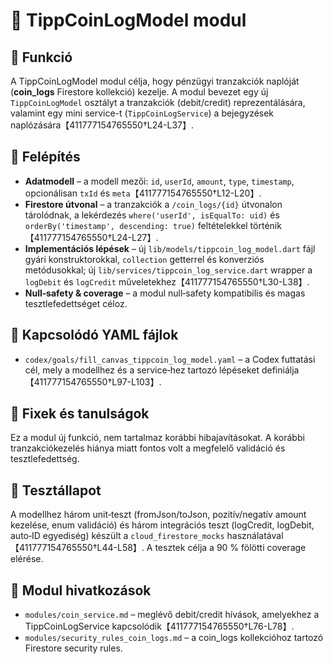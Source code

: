 # 🧾 TippCoinLogModel modul

## 🎯 Funkció

A TippCoinLogModel modul célja, hogy pénzügyi tranzakciók naplóját (**coin_logs** Firestore kollekció) kezelje. A modul bevezet egy új `TippCoinLogModel` osztályt a tranzakciók (debit/credit) reprezentálására, valamint egy mini service-t (`TippCoinLogService`) a bejegyzések naplózására【411777154765550†L24-L37】.

## 🧠 Felépítés

- **Adatmodell** – a modell mezői: `id`, `userId`, `amount`, `type`, `timestamp`, opcionálisan `txId` és `meta`【411777154765550†L12-L20】.
- **Firestore útvonal** – a tranzakciók a `/coin_logs/{id}` útvonalon tárolódnak, a lekérdezés `where('userId', isEqualTo: uid)` és `orderBy('timestamp', descending: true)` feltételekkel történik【411777154765550†L24-L27】.
- **Implementációs lépések** – új `lib/models/tippcoin_log_model.dart` fájl gyári konstruktorokkal, `collection` getterrel és konverziós metódusokkal; új `lib/services/tippcoin_log_service.dart` wrapper a `logDebit` és `logCredit` műveletekhez【411777154765550†L30-L38】.
- **Null‑safety & coverage** – a modul null‑safety kompatibilis és magas tesztlefedettséget céloz.

## 📄 Kapcsolódó YAML fájlok

- `codex/goals/fill_canvas_tippcoin_log_model.yaml` – a Codex futtatási cél, mely a modellhez és a service‑hez tartozó lépéseket definiálja【411777154765550†L97-L103】.

## 🐞 Fixek és tanulságok

Ez a modul új funkció, nem tartalmaz korábbi hibajavításokat. A korábbi tranzakciókezelés hiánya miatt fontos volt a megfelelő validáció és tesztlefedettség.

## 🧪 Tesztállapot

A modellhez három unit‑teszt (fromJson/toJson, pozitív/negatív amount kezelése, enum validáció) és három integrációs teszt (logCredit, logDebit, auto‑ID egyediség) készült a `cloud_firestore_mocks` használatával【411777154765550†L44-L58】. A tesztek célja a 90 % fölötti coverage elérése.

## 📎 Modul hivatkozások

- `modules/coin_service.md` – meglévő debit/credit hívások, amelyekhez a TippCoinLogService kapcsolódik【411777154765550†L76-L78】.
- `modules/security_rules_coin_logs.md` – a coin_logs kollekcióhoz tartozó Firestore security rules.
